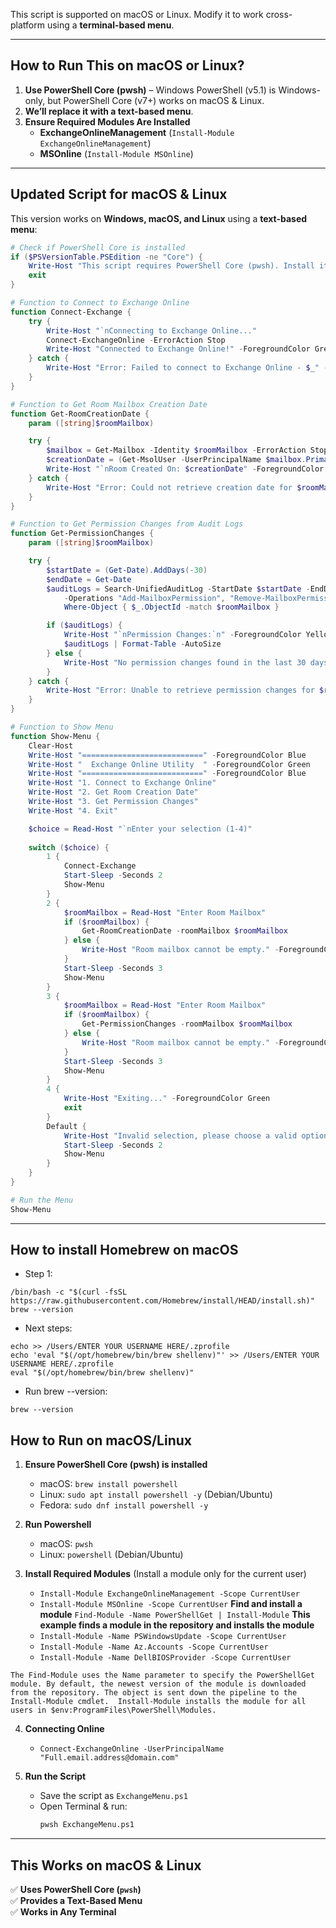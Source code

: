 This script is supported on macOS or Linux. Modify it to work cross-platform using a **terminal-based menu**.

---

## **How to Run This on macOS or Linux?**
1. **Use PowerShell Core (pwsh)** – Windows PowerShell (v5.1) is Windows-only, but PowerShell Core (v7+) works on macOS & Linux.  
2. **We’ll replace it with a text-based menu**.  
3. **Ensure Required Modules Are Installed**  
   - **ExchangeOnlineManagement** (`Install-Module ExchangeOnlineManagement`)  
   - **MSOnline** (`Install-Module MSOnline`)  

---

## **Updated Script for macOS & Linux**
This version works on **Windows, macOS, and Linux** using a **text-based menu**:

```powershell
# Check if PowerShell Core is installed
if ($PSVersionTable.PSEdition -ne "Core") {
    Write-Host "This script requires PowerShell Core (pwsh). Install it from https://aka.ms/powershell" -ForegroundColor Red
    exit
}

# Function to Connect to Exchange Online
function Connect-Exchange {
    try {
        Write-Host "`nConnecting to Exchange Online..."
        Connect-ExchangeOnline -ErrorAction Stop
        Write-Host "Connected to Exchange Online!" -ForegroundColor Green
    } catch {
        Write-Host "Error: Failed to connect to Exchange Online - $_" -ForegroundColor Red
    }
}

# Function to Get Room Mailbox Creation Date
function Get-RoomCreationDate {
    param ([string]$roomMailbox)

    try {
        $mailbox = Get-Mailbox -Identity $roomMailbox -ErrorAction Stop
        $creationDate = (Get-MsolUser -UserPrincipalName $mailbox.PrimarySmtpAddress).WhenCreated
        Write-Host "`nRoom Created On: $creationDate" -ForegroundColor Cyan
    } catch {
        Write-Host "Error: Could not retrieve creation date for $roomMailbox" -ForegroundColor Red
    }
}

# Function to Get Permission Changes from Audit Logs
function Get-PermissionChanges {
    param ([string]$roomMailbox)

    try {
        $startDate = (Get-Date).AddDays(-30)
        $endDate = Get-Date
        $auditLogs = Search-UnifiedAuditLog -StartDate $startDate -EndDate $endDate -RecordType ExchangeAdmin `
            -Operations "Add-MailboxPermission", "Remove-MailboxPermission", "Set-MailboxFolderPermission" -ResultSize 1000 |
            Where-Object { $_.ObjectId -match $roomMailbox }

        if ($auditLogs) {
            Write-Host "`nPermission Changes:`n" -ForegroundColor Yellow
            $auditLogs | Format-Table -AutoSize
        } else {
            Write-Host "No permission changes found in the last 30 days for $roomMailbox." -ForegroundColor Yellow
        }
    } catch {
        Write-Host "Error: Unable to retrieve permission changes for $roomMailbox" -ForegroundColor Red
    }
}

# Function to Show Menu
function Show-Menu {
    Clear-Host
    Write-Host "===========================" -ForegroundColor Blue
    Write-Host "  Exchange Online Utility  " -ForegroundColor Green
    Write-Host "===========================" -ForegroundColor Blue
    Write-Host "1. Connect to Exchange Online"
    Write-Host "2. Get Room Creation Date"
    Write-Host "3. Get Permission Changes"
    Write-Host "4. Exit"

    $choice = Read-Host "`nEnter your selection (1-4)"
    
    switch ($choice) {
        1 {
            Connect-Exchange
            Start-Sleep -Seconds 2
            Show-Menu
        }
        2 {
            $roomMailbox = Read-Host "Enter Room Mailbox"
            if ($roomMailbox) {
                Get-RoomCreationDate -roomMailbox $roomMailbox
            } else {
                Write-Host "Room mailbox cannot be empty." -ForegroundColor Red
            }
            Start-Sleep -Seconds 3
            Show-Menu
        }
        3 {
            $roomMailbox = Read-Host "Enter Room Mailbox"
            if ($roomMailbox) {
                Get-PermissionChanges -roomMailbox $roomMailbox
            } else {
                Write-Host "Room mailbox cannot be empty." -ForegroundColor Red
            }
            Start-Sleep -Seconds 3
            Show-Menu
        }
        4 {
            Write-Host "Exiting..." -ForegroundColor Green
            exit
        }
        Default {
            Write-Host "Invalid selection, please choose a valid option." -ForegroundColor Red
            Start-Sleep -Seconds 2
            Show-Menu
        }
    }
}

# Run the Menu
Show-Menu
```

---
## How to install Homebrew on macOS
   - Step 1:
````
/bin/bash -c "$(curl -fsSL https://raw.githubusercontent.com/Homebrew/install/HEAD/install.sh)"
brew --version
````
   - Next steps:
````
echo >> /Users/ENTER YOUR USERNAME HERE/.zprofile
echo 'eval "$(/opt/homebrew/bin/brew shellenv)"' >> /Users/ENTER YOUR USERNAME HERE/.zprofile
eval "$(/opt/homebrew/bin/brew shellenv)"
````
   - Run brew --version:
````
brew --version
````

## **How to Run on macOS/Linux**
1. **Ensure PowerShell Core (pwsh) is installed**  
   - macOS: `brew install powershell`  
   - Linux: `sudo apt install powershell -y` (Debian/Ubuntu)  
   - Fedora: `sudo dnf install powershell -y`  

2. **Run Powershell**  
   - macOS: `pwsh`  
   - Linux: `powershell` (Debian/Ubuntu)  

3. **Install Required Modules** (Install a module only for the current user)
   - `Install-Module ExchangeOnlineManagement -Scope CurrentUser`  
   - `Install-Module MSOnline -Scope CurrentUser`
   **Find and install a module**
     `Find-Module -Name PowerShellGet | Install-Module`
     **This example finds a module in the repository and installs the module**
   - `Install-Module -Name PSWindowsUpdate -Scope CurrentUser`
   - `Install-Module -Name Az.Accounts -Scope CurrentUser` 
   - `Install-Module -Name DellBIOSProvider -Scope CurrentUser`

`The Find-Module uses the Name parameter to specify the PowerShellGet module. By default, the newest version of the module is downloaded from the repository. The object is sent down the pipeline to the Install-Module cmdlet. 
Install-Module installs the module for all users in $env:ProgramFiles\PowerShell\Modules.
`

4. **Connecting Online**  
   - `Connect-ExchangeOnline -UserPrincipalName "Full.email.address@domain.com"`

4. **Run the Script**  
   - Save the script as `ExchangeMenu.ps1`  
   - Open Terminal & run:  
     ```bash
     pwsh ExchangeMenu.ps1
     ```

---

## **This Works on macOS & Linux**
✅ **Uses PowerShell Core (`pwsh`)**  
✅ **Provides a Text-Based Menu**  
✅ **Works in Any Terminal**  

